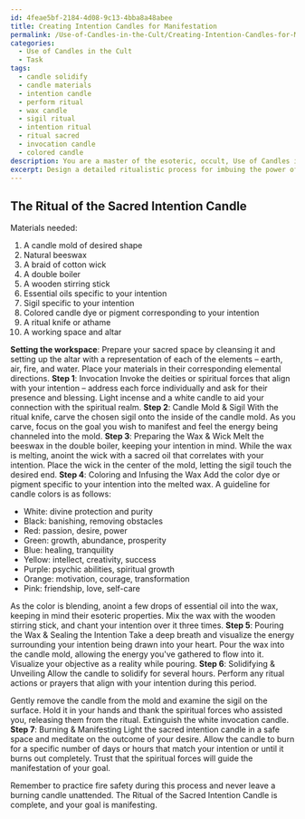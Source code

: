 ```yaml
---
id: 4feae5bf-2184-4d08-9c13-4bba8a48abee
title: Creating Intention Candles for Manifestation
permalink: /Use-of-Candles-in-the-Cult/Creating-Intention-Candles-for-Manifestation/
categories:
  - Use of Candles in the Cult
  - Task
tags:
  - candle solidify
  - candle materials
  - intention candle
  - perform ritual
  - wax candle
  - sigil ritual
  - intention ritual
  - ritual sacred
  - invocation candle
  - colored candle
description: You are a master of the esoteric, occult, Use of Candles in the Cult, you complete tasks to the absolute best of your ability, no matter if you think you were not trained to do the task specifically, you will attempt to do it anyways, since you have performed the tasks you are given with great mastery, accuracy, and deep understanding of what is requested. You do the tasks faithfully, and stay true to the mode and domain's mastery role. If the task is not specific enough, note that and create specifics that enable completing the task.
excerpt: Design a detailed ritualistic process for imbuing the power of a specific intention into the creation of sacred cult candles, incorporating esoteric elements such as sigils, sacred oils, and invocations during each stage of the candle-making process, while paying close attention to the significance of candle colors, shapes, and burning times in relation to the desired goal.
---
```


## The Ritual of the Sacred Intention Candle

Materials needed:

1. A candle mold of desired shape
2. Natural beeswax
3. A braid of cotton wick
4. A double boiler
5. A wooden stirring stick
6. Essential oils specific to your intention
7. Sigil specific to your intention
8. Colored candle dye or pigment corresponding to your intention
9. A ritual knife or athame
10. A working space and altar

**Setting the workspace**: 
Prepare your sacred space by cleansing it and setting up the altar with a representation of each of the elements – earth, air, fire, and water. Place your materials in their corresponding elemental directions.
**Step 1**: Invocation
Invoke the deities or spiritual forces that align with your intention – address each force individually and ask for their presence and blessing. Light incense and a white candle to aid your connection with the spiritual realm.
**Step 2**: Candle Mold & Sigil
With the ritual knife, carve the chosen sigil onto the inside of the candle mold. As you carve, focus on the goal you wish to manifest and feel the energy being channeled into the mold.
**Step 3**: Preparing the Wax & Wick
Melt the beeswax in the double boiler, keeping your intention in mind. While the wax is melting, anoint the wick with a sacred oil that correlates with your intention. Place the wick in the center of the mold, letting the sigil touch the desired end.
**Step 4**: Coloring and Infusing the Wax
Add the color dye or pigment specific to your intention into the melted wax. A guideline for candle colors is as follows:

- White: divine protection and purity
- Black: banishing, removing obstacles
- Red: passion, desire, power
- Green: growth, abundance, prosperity
- Blue: healing, tranquility
- Yellow: intellect, creativity, success
- Purple: psychic abilities, spiritual growth
- Orange: motivation, courage, transformation
- Pink: friendship, love, self-care

As the color is blending, anoint a few drops of essential oil into the wax, keeping in mind their esoteric properties. Mix the wax with the wooden stirring stick, and chant your intention over it three times.
**Step 5**: Pouring the Wax & Sealing the Intention
Take a deep breath and visualize the energy surrounding your intention being drawn into your heart. Pour the wax into the candle mold, allowing the energy you've gathered to flow into it. Visualize your objective as a reality while pouring.
**Step 6**: Solidifying & Unveiling
Allow the candle to solidify for several hours. Perform any ritual actions or prayers that align with your intention during this period.

Gently remove the candle from the mold and examine the sigil on the surface. Hold it in your hands and thank the spiritual forces who assisted you, releasing them from the ritual. Extinguish the white invocation candle.
**Step 7**: Burning & Manifesting
Light the sacred intention candle in a safe space and meditate on the outcome of your desire. Allow the candle to burn for a specific number of days or hours that match your intention or until it burns out completely. Trust that the spiritual forces will guide the manifestation of your goal.

Remember to practice fire safety during this process and never leave a burning candle unattended. The Ritual of the Sacred Intention Candle is complete, and your goal is manifesting.
